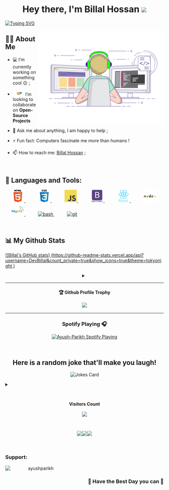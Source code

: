 <h1 align="center">Hey there, I'm Billal Hossan <img src="https://media.giphy.com/media/hvRJCLFzcasrR4ia7z/giphy.gif" width="30px"></h1>

[![Typing SVG](https://readme-typing-svg.herokuapp.com?font=Robot-Bold&size=30&color=330033&center=true&vCenter=true&width=900&height=110&lines=Passionate+Developer;Programmer;Content+Creator/Writer;Tech-spy+person+from+Bangladesh)](https://git.io/typing-svg)

<img align="right" alt="Coding" width="400" src="https://github.com/DevBillal/DevBillal/blob/master/coding-freak%20(1).gif">

## 🙋‍♂️ About Me
- 💻 I’m currently working on something cool :wink: ;

- <img src="https://github.com/DevBillal/DevBillal/blob/master/Handshake.gif" width="40px">I’m looking to collaborate on **Open-Source Projects**

- 💬 Ask me about anything, I am happy to help ;

- ⚡ Fun fact: Computers fascinate me more than humans !

- 📫 How to reach me: [Billal Hossan](https://www.facebook.com/Billal.py/) ;  


<br>


## 🚀 Languages and Tools:
<p align="centre">
  <a  style="padding:20px" href="https://www.w3.org/html/" target="_blank">
    <img src="https://raw.githubusercontent.com/devicons/devicon/master/icons/html5/html5-original-wordmark.svg" alt="html5" width="40" height="40"/>
  </a>

  <a  style="padding:20px" href="https://www.w3schools.com/css/" target="_blank">
    <img src="https://raw.githubusercontent.com/devicons/devicon/master/icons/css3/css3-original-wordmark.svg" alt="css3" width="40" height="40"/>
  </a>
  
  <a  style="padding:20px" href="https://developer.mozilla.org/en-US/docs/Web/JavaScript" target="_blank">
    <img src="https://raw.githubusercontent.com/devicons/devicon/master/icons/javascript/javascript-original.svg" alt="javascript" width="40" height="40"/>
  </a>

  <a  style="padding:20px" href="https://getbootstrap.com" target="_blank">
    <img src="https://raw.githubusercontent.com/devicons/devicon/master/icons/bootstrap/bootstrap-plain-wordmark.svg" alt="bootstrap" width="40" height="40"/>
  </a>
  
  <a  style="padding:20px" href="https://reactjs.org/" target="_blank">
    <img src="https://raw.githubusercontent.com/devicons/devicon/master/icons/react/react-original-wordmark.svg" alt="react" width="40" height="40"/>
  </a>
  
  <a  style="padding:20px" href="https://nodejs.org" target="_blank">
    <img src="https://raw.githubusercontent.com/devicons/devicon/master/icons/nodejs/nodejs-original-wordmark.svg" alt="nodejs" width="40" height="40"/>
  </a>

  <a  style="padding:20px" href="https://www.mysql.com/" target="_blank">
    <img src="https://raw.githubusercontent.com/devicons/devicon/master/icons/mysql/mysql-original-wordmark.svg" alt="mysql" width="40" height="40"/>
  </a>


  <a  style="padding:20px" href="https://www.gnu.org/software/bash/" target="_blank">
    <img src="https://www.vectorlogo.zone/logos/gnu_bash/gnu_bash-icon.svg" alt="bash" width="40" height="40"/>
  </a>

  <a  style="padding:20px" href="https://git-scm.com/" target="_blank">
    <img src="https://www.vectorlogo.zone/logos/git-scm/git-scm-icon.svg" alt="git" width="40" height="40"/>
  </a>
</p>
<br>

## 📊 My Github Stats
[![Billal's GitHub stats]
(https://github-readme-stats.vercel.app/api?username=DevBillal&count_private=true&show_icons=true&theme=tokyonight
)](https://github.com/anuraghazra/github-readme-stats)

<!-- <p align="center">
  <img width="48%" src="https://github-readme-stats.vercel.app/api?username=Ayushparikh-code&show_icons=true&theme=tokyonight" />
  <img width="48%" src="https://github-readme-streak-stats.herokuapp.com/?user=Ayushparikh-code&theme=tokyonight" />
  <img src="https://github-readme-stats.vercel.app/api/top-langs/?username=Ayushparikh-code&theme=tokyonight" align="center" />
</p> -->

<details> <summary align="center"> </samp></summary><b>Note:</b> Most Used languages is only a metric of the languages my public code consists of and doesn't reflect experience or skill level.</details>

---

<div align="center">
  <h4>🏆 Github Profile Trophy</h4>
  <a href="https://github.com/ryo-ma/github-profile-trophy">
    <img src="https://github-profile-trophy.vercel.app/?username=Ayushparikh-code&column=7"/>
  </a>
</div>

---
<!---
[![Ayush Parikh's github activity graph](https://activity-graph.herokuapp.com/graph?username=Ayushparikh-code&theme=dracula&area=true)](https://github.com/Ayushparikh-code)
<br>





<br><details> <summary align="center"> </samp></summary>
<p align="left">
  <img src="https://raw.githubusercontent.com/Ayushparikh-code/Ayushparikh-code/main/me.gif" width=400 height=340>
  <img src="https://raw.githubusercontent.com/Ayushparikh-code/Ayushparikh-code/main/new.gif" height=340/>
</p></details>
-->

<div align="center">
 
### Spotify Playing 🎧
[<img src="https://now-playing-codestackr.vercel.app/api/spotify-playing" alt="Ayush-Parikh Spotify Playing" width="350" />](https://open.spotify.com/playlist/37i9dQZEVXbLZ52XmnySJg)</div><br>
<div align="center">

## Here is a random joke that'll make you laugh!
![Jokes Card](https://readme-jokes.vercel.app/api)
<br><details><summary align="left"> </samp></summary><p align ="centre"> Refresh page to load New joke</p></details>
</div>
<div align="center">
<br><p align="centre"><b>Visitors Count</b></p>  
<p align="center"><img align="center" src="https://profile-counter.glitch.me/{Ayushparikh-code}/count.svg" /></p> 
<br></div>


<p align="center">
<img align="" height='120px' src="https://github.com/aryashah2k/aryashah2k/blob/main/assets/Geometric%20White.gif" /><img align="" height='120px' src="https://raw.githubusercontent.com/rodrigograca31/rodrigograca31/master/matrix.svg" /><img align="" height='120px' src="https://github.com/aryashah2k/aryashah2k/blob/main/assets/Geometric%20White.gif" />
</p>
<br>


<div align="center">
<h3 align="left">Support:</h3>
<p><a href="https://www.buymeacoffee.com/ayushparikh"> <img align="left" src="https://cdn.buymeacoffee.com/buttons/v2/default-yellow.png" height="50" width="210" alt="ayushparikh" /></a></p>
</div>
<br>
<h3 align="right">👋 Have the Best Day you can 🌈</h3>
